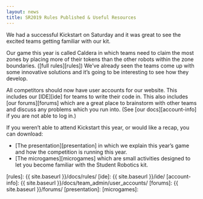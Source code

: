 ```yaml
---
layout: news
title: SR2019 Rules Published & Useful Resources
---
```


We had a successful Kickstart on Saturday and it was great to see the excited teams getting familiar with our kit.

Our game this year is called Caldera in which teams need to claim the most zones by placing more of their tokens than the other robots within the zone boundaries. ([full rules][rules])
We’ve already seen the teams come up with some innovative solutions and it’s going to be interesting to see how they develop.

All competitors should now have user accounts for our website. This includes our [IDE][ide] for teams to write their code in. This also includes [our forums][forums] which are a great place to brainstorm with other teams and discuss any problems which you run into.
(See [our docs][account-info] if you are not able to log in.)

If you weren’t able to attend Kickstart this year, or would like a recap, you can download:
- [The presentation][presentation] in which we explain this year’s game and how the competition is running this year.
- [The microgames][microgames] which are small activities designed to let you become familiar with the Student Robotics kit.

[rules]: {{ site.baseurl }}/docs/rules/
[ide]: {{ site.baseurl }}/ide/
[account-info]: {{ site.baseurl }}/docs/team_admin/user_accounts/
[forums]: {{ site.baseurl }}/forums/
[presentation]:
[microgames]:
